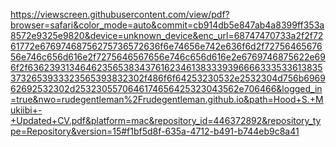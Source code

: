 https://viewscreen.githubusercontent.com/view/pdf?browser=safari&color_mode=auto&commit=cb914db5e847ab4a8399ff353a8572e9325e9820&device=unknown_device&enc_url=68747470733a2f2f7261772e67697468756275736572636f6e74656e742e636f6d2f7275646567656e746c656d616e2f7275646567656e746c656d616e2e6769746875622e696f2f636239313464623565383437616234613833393966663335336138353732653933323565393832302f486f6f64253230532e2532304d756b696962692532302d2532305570646174656425323043562e706466&logged_in=true&nwo=rudegentleman%2Frudegentleman.github.io&path=Hood+S.+Mukiibi+-+Updated+CV.pdf&platform=mac&repository_id=446372892&repository_type=Repository&version=15#f1bf5d8f-635a-4712-b491-b744eb9c8a41
